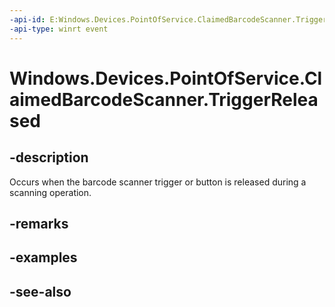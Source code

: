 ----api-id: E:Windows.Devices.PointOfService.ClaimedBarcodeScanner.TriggerReleased
-api-type: winrt event
---<!-- Event syntaxpublic event Windows.Foundation.EventHandler TriggerReleased<Windows.Devices.PointOfService.ClaimedBarcodeScanner>--># Windows.Devices.PointOfService.ClaimedBarcodeScanner.TriggerReleased## -descriptionOccurs when the barcode scanner trigger or button is released during a scanning operation.## -remarks## -examples## -see-also